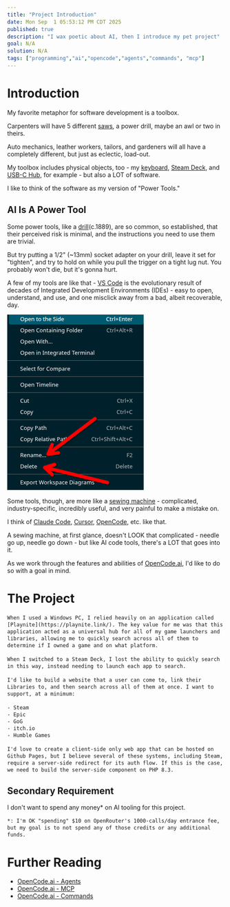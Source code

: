 ```yaml
---
title: "Project Introduction"
date: Mon Sep  1 05:53:12 PM CDT 2025
published: true
description: "I wax poetic about AI, then I introduce my pet project"
goal: N/A
solution: N/A
tags: ["programming","ai","opencode","agents","commands", "mcp"]
---
```

# Introduction

My favorite metaphor for software development is a toolbox.

Carpenters will have 5 different [saws](https://en.wikipedia.org/wiki/Category:Saws), a power drill, maybe an awl or two in theirs.

Auto mechanics, leather workers, tailors, and gardeners will all have a completely different, but just as eclectic, load-out.

My toolbox includes physical objects, too - my [keyboard](https://github.com/Flare576/sofle), [Steam Deck](#/steamdeck/how-i-got-my-steam-deck), and [USB-C Hub](#/steamdeck/peripherals/cable-matters-triple-monitor-usb-c-hub), for example - but also a LOT of software.

I like to think of the software as my version of "Power Tools."

## AI Is A Power Tool

Some power tools, like a [drill](https://en.wikipedia.org/wiki/Drill)(c.1889), are so common, so established, that their perceived risk is minimal, and the instructions you need to use them are trivial.

But try putting a 1/2" (~13mm) socket adapter on your drill, leave it set for "tighten", and try to hold on while you pull the trigger on a tight lug nut. You probably won't die, but it's gonna hurt.

A few of my tools are like that - [VS Code](https://vscodium.com/) is the evolutionary result of decades of Integrated Development Environments (IDEs) - easy to open, understand, and use, and one misclick away from a bad, albeit recoverable, day.

![Delete is pretty close to Rename](/images/thumbnail/opencode_vscode.png)

Some tools, though, are more like a [sewing machine](https://en.wikipedia.org/wiki/Sewing_machine) -  complicated, industry-specific, incredibly useful, and very painful to make a mistake on.

I think of [Claude Code](#proramming/ai/claude-code-1), [Cursor](https://cursor.com/en), [OpenCode](https://opencode.ai/), etc. like that.

A sewing machine, at first glance, doesn't LOOK that complicated - needle go up, needle go down - but like AI code tools, there's a LOT that goes into it.

As we work through the features and abilities of [OpenCode.ai](https://opencode.ai/), I'd like to do so with a goal in mind.

# The Project

```flare
When I used a Windows PC, I relied heavily on an application called [Playnite](https://playnite.link/). The key value for me was that this application acted as a universal hub for all of my game launchers and libraries, allowing me to quickly search across all of them to determine if I owned a game and on what platform.

When I switched to a Steam Deck, I lost the ability to quickly search in this way, instead needing to launch each app to search.

I'd like to build a website that a user can come to, link their Libraries to, and then search across all of them at once. I want to support, at a minimum:

- Steam
- Epic
- GoG
- itch.io
- Humble Games

I'd love to create a client-side only web app that can be hosted on Github Pages, but I believe several of these systems, including Steam, require a server-side redirect for its auth flow. If this is the case, we need to build the server-side component on PHP 8.3.
```

## Secondary Requirement

I don't want to spend any money* on AI tooling for this project.

```flare
*: I'm OK "spending" $10 on OpenRouter's 1000-calls/day entrance fee, but my goal is to not spend any of those credits or any additional funds.
```

# Further Reading

- [OpenCode.ai - Agents](#programming/ai/opencode-agents)
- [OpenCode.ai - MCP](#programming/ai/opencode-mcp)
- [OpenCode.ai - Commands](#programming/ai/opencode-commands)
